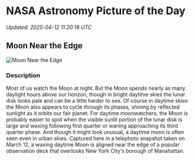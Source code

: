# NASA Astronomy Picture of the Day

_Updated: 2025-04-12 11:20:18 UTC_

## Moon Near the Edge

![Moon Near the Edge](https://apod.nasa.gov/apod/image/2504/PlataformaRecorteHorizontalRedes1024.jpg)

### Description

Most of us watch the Moon at night. But the Moon spends nearly as many daylight hours above our horizon, though in bright daytime skies the lunar disk looks pale and can be a little harder to see. Of course in daytime skies the Moon also appears to cycle through its phases, shining by reflected sunlight as it orbits our fair planet. For daytime moonwatchers, the Moon is probably easier to spot when the visible sunlit portion of the lunar disk is large and waxing following first quarter or waning approaching its third quarter phase. And though it might look unusual, a daytime moon is often seen even in urban skies. Captured here in a telephoto snapshot taken on March 12, a waxing daytime Moon is aligned near the edge of a popular observation deck that overlooks New York City's borough of Manahattan.
